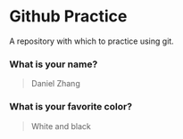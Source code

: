 # Github Practice

A repository with which to practice using git.

### What is your name?

> Daniel Zhang


### What is your favorite color?

> White and black
